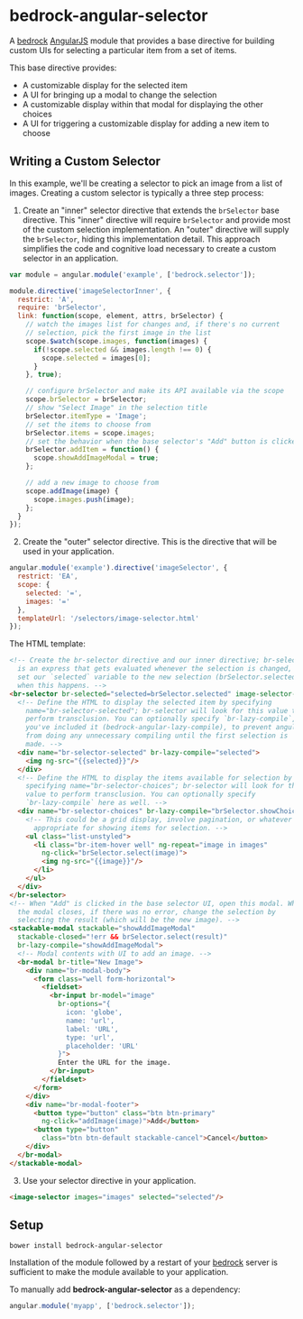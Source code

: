 # bedrock-angular-selector

A [bedrock][] [AngularJS][] module that provides a base directive for building
custom UIs for selecting a particular item from a set of items.

This base directive provides:
* A customizable display for the selected item
* A UI for bringing up a modal to change the selection
* A customizable display within that modal for displaying the other choices
* A UI for triggering a customizable display for adding a new item to choose

## Writing a Custom Selector

In this example, we'll be creating a selector to pick an image from a list
of images. Creating a custom selector is typically a three step process:

1. Create an "inner" selector directive that extends the `brSelector` base
  directive. This "inner" directive will require `brSelector` and provide
  most of the custom selection implementation. An "outer" directive will
  supply the `brSelector`, hiding this implementation detail. This approach
  simplifies the code and cognitive load necessary to create a custom selector
  in an application.

  ```js
  var module = angular.module('example', ['bedrock.selector']);

  module.directive('imageSelectorInner', {
    restrict: 'A',
    require: 'brSelector',
    link: function(scope, element, attrs, brSelector) {
      // watch the images list for changes and, if there's no current
      // selection, pick the first image in the list
      scope.$watch(scope.images, function(images) {
        if(!scope.selected && images.length !== 0) {
          scope.selected = images[0];
        }
      }, true);

      // configure brSelector and make its API available via the scope
      scope.brSelector = brSelector;
      // show "Select Image" in the selection title
      brSelector.itemType = 'Image';
      // set the items to choose from
      brSelector.items = scope.images;
      // set the behavior when the base selector's "Add" button is clicked
      brSelector.addItem = function() {
        scope.showAddImageModal = true;
      };

      // add a new image to choose from
      scope.addImage(image) {
        scope.images.push(image);
      };
    }
  });
  ```

2. Create the "outer" selector directive. This is the directive that will
  be used in your application.

  ```js
  angular.module('example').directive('imageSelector', {
    restrict: 'EA',
    scope: {
      selected: '=',
      images: '='
    },
    templateUrl: '/selectors/image-selector.html'
  });
  ```

  The HTML template:

  ```html
  <!-- Create the br-selector directive and our inner directive; br-selected
    is an express that gets evaluated whenever the selection is changed, so
    set our `selected` variable to the new selection (brSelector.selected)
    when this happens. -->
  <br-selector br-selected="selected=brSelector.selected" image-selector-inner>
    <!-- Define the HTML to display the selected item by specifying
      name="br-selector-selected"; br-selector will look for this value to
      perform transclusion. You can optionally specify `br-lazy-compile`, if
      you've included it (bedrock-angular-lazy-compile), to prevent angular
      from doing any unnecessary compiling until the first selection is
      made. -->
    <div name="br-selector-selected" br-lazy-compile="selected">
      <img ng-src="{{selected}}"/>
    </div>
    <!-- Define the HTML to display the items available for selection by
      specifying name="br-selector-choices"; br-selector will look for this
      value to perform transclusion. You can optionally specify
      `br-lazy-compile` here as well. -->
    <div name="br-selector-choices" br-lazy-compile="brSelector.showChoices">
      <!-- This could be a grid display, involve pagination, or whatever is
        appropriate for showing items for selection. -->
      <ul class="list-unstyled">
        <li class="br-item-hover well" ng-repeat="image in images"
          ng-click="brSelector.select(image)">
          <img ng-src="{{image}}"/>
        </li>
      </ul>
    </div>
  </br-selector>
  <!-- When "Add" is clicked in the base selector UI, open this modal. When
    the modal closes, if there was no error, change the selection by
    selecting the result (which will be the new image). -->
  <stackable-modal stackable="showAddImageModal"
    stackable-closed="!err && brSelector.select(result)"
    br-lazy-compile="showAddImageModal">
    <!-- Modal contents with UI to add an image. -->
    <br-modal br-title="New Image">
      <div name="br-modal-body">
        <form class="well form-horizontal">
          <fieldset>
            <br-input br-model="image"
              br-options="{
                icon: 'globe',
                name: 'url',
                label: 'URL',
                type: 'url',
                placeholder: 'URL'
              }">
              Enter the URL for the image.
            </br-input>
          </fieldset>
        </form>
      </div>
      <div name="br-modal-footer">
        <button type="button" class="btn btn-primary"
          ng-click="addImage(image)">Add</button>
        <button type="button"
          class="btn btn-default stackable-cancel">Cancel</button>
      </div>
    </br-modal>
  </stackable-modal>
  ```

3. Use your selector directive in your application.

  ```html
  <image-selector images="images" selected="selected"/>
  ```

## Setup

```
bower install bedrock-angular-selector
```

Installation of the module followed by a restart of your [bedrock][] server
is sufficient to make the module available to your application.

To manually add **bedrock-angular-selector** as a dependency:

```js
angular.module('myapp', ['bedrock.selector']);
```


[bedrock]: https://github.com/digitalbazaar/bedrock
[bedrock-angular]: https://github.com/digitalbazaar/bedrock-angular
[AngularJS]: https://github.com/angular/angular.js
